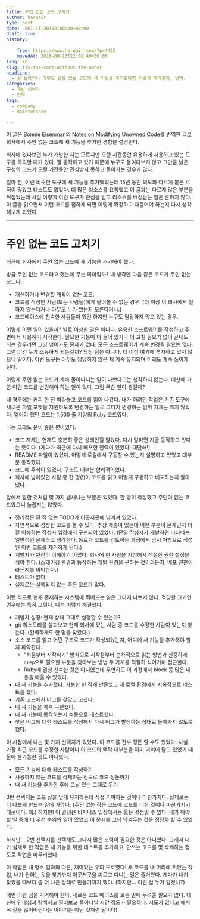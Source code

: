 ```yaml
---
title: 주인 없는 코드 고치기
author: haruair
type: post
date: -001-11-30T00:00:00+00:00
draft: true
history:
  - 
    from: https://www.haruair.com/?p=4425
    movedAt: 2018-09-13T22:02:40+00:00
lang: ko
slug: fix-the-code-without-the-owner
headline:
  - 잘 돌아가니 아무도 관심 없는 코드에 새 기능을 추가한다면 어떻게 해야할까, 번역.
categories:
  - 개발 이야기
  - 번역
tags:
  - company
  - maintenance

---
```

이 글은 [Bonnie Eisenman][1]의 [Notes on Modifying Unowned Code][2]를 번역한 글로 회사에서 주인 없는 코드에 새 기능을 추가한 경험을 설명한다.

회사에 있다보면 누가 개발한 지는 모르지만 오랜 시간동안 유용하게 사용하고 있는 도구를 목격할 때가 있다. 잘 동작하고 있기 때문에 누구도 들여다보지 않고 그만큼 낡은 구성의 코드가 오랜 기간동안 관심받지 못하고 돌아가는 경우가 많다.

얼마 전, 이런 비슷한 도구에 새 기능을 추가했었는데 15년 동안 의도와 다르게 붙은 로직이 많았고 테스트도 없었다. 더 많은 리소스를 요청했고 이 글과는 다르게 많은 부분을 뒤집었는데 사실 이렇게 이런 도구가 관심을 받고 리소스를 배정받는 일은 흔하지 않다. 이 글을 읽으면서 이런 코드를 접하게 되면 어떻게 확장하고 다듬어야 하는지 다시 생각해보게 되었다.

* * *

# 주인 없는 코드 고치기

최근에 회사에서 주인 없는 코드에 새 기능을 추가해야 했다.

방금 주인 없는 코드라고 했는데 무슨 의미일까? 내 생각엔 다음 같은 코드가 주인 없는 코드다.

  * 개선하거나 변경할 계획이 없는 코드.
  * 코드를 작성한 사람(또는 사람들)에게 물어볼 수 없는 경우. (더 이상 이 회사에서 일하지 않는다거나 아무도 누가 썼는지 모른다거나.)
  * 코드베이스에 친숙한 사람들이 있긴 하지만 누구도 담당하지 않고 있는 경우.

어떻게 이런 일이 있을까? 별로 이상한 일은 아니다. 유용한 소프트웨어를 작성하고 주변에서 사용하기 시작한다. 필요한 기능이 다 들어 있거나 더 고칠 필요가 없이 끝내도 되는 경우라면 그냥 넘어가도 문제가 없다. 모든 소프트웨어가 계속 변경될 필요는 없다. 그럼 이건 누가 소유하게 되는걸까? 당신 팀은 아니다. 더 이상 여기에 투자하고 있지 않으니 말이다. 이런 도구는 아무도 담당하지 않은 채 계속 유지되며 미래도 계속 쓰이게 된다.

이렇게 주인 없는 코드가 계속 돌아다니는 일이 나쁘다고는 생각하지 않는다. 대신에 가끔 이런 코드를 변경해야 하는 일이 있다. 그럼 무슨 일이 생길까?

내 경우에는 커피 한 잔 따라놓고 코드를 읽어 나갔다. 내가 하려던 작업은 기존 도구에 새로운 파일 포맷을 지원하도록 변경하는 일로 그다지 변경하는 범위 자체는 크지 않았다. 읽어야 했던 코드는 1,500 줄 가량의 Ruby 코드였다.

나는 그래도 운이 좋은 편이었다.

  * 코드 자체는 현재도 충분히 좋은 상태인걸 알았다. 다시 말하면 지금 동작하고 있다는 뜻이다. (게다가 최근에 다시 배포한 전력이 있었다! 대단해!)
  * README 파일이 있었다. 어떻게 로컬에서 구동할 수 있는지 설명하고 있었고 대부분 동작했다.
  * 코드에 주석이 있었다. 구조도 대부분 합리적이었다.
  * 회사에 남아있던 사람 중 한 명(!)이 코드를 읽고 어떻게 구동하고 배포하는지 알아냈다.

앞에서 말한 것처럼 몇 가지 냄새나는 부분은 있었다. 한 명이 작성했고 주인이 없는 코드였으니 놀랍지는 않았다.

  * 정리정돈 된 적 없는 TODO가 이곳저곳에 남겨져 있었다.
  * 자연적으로 성장한 코드를 볼 수 있다. 추상 계층이 있는데 어떤 부분이 문제인지 더 잘 이해하는 작성자 입장에서 구현되어 있었다. (단일 작성자가 개발하면 나타나는 일반적인 문제라고 생각한다. 동료가 코드를 검토하는 과정에서 임시 처방으로 작성된 이런 코드를 제거하게 된다.)
  * 개발자가 완전히 이해하기 어렵다. 회사에 한 사람을 지정해서 적절한 권한 설정을 줘야 한다. (스테이징 환경과 동작하는 개발 환경을 구하는 것이라든지, 배포 권한이라든지를 의미한다.)
  * 테스트가 없다.
  * 실제로는 실행되지 않는 죽은 코드가 많다.

이런 식으로 현재 존재하는 시스템에 뛰어드는 일은 그다지 나쁘지 않다. 적당한 크기인 경우에는 특히 그렇다. 나는 이렇게 해결했다.

  * 개발자 설정: 현재 상태 그대로 실행할 수 있는가?
  * git 히스토리를 살펴보고 현재 회사에 있는 사람 중 코드를 수정한 사람이 있는지 찾는다. (완벽하게도 한 명을 찾았다.)
  * 소스 코드를 읽고 어떤 구조로 코드가 작성되었는지, 어디에 새 기능을 추가해야 할 지 파악한다. 
      * &#8220;처음부터 시작하기&#8221; 방식으로 시작점부터 순차적으로 읽는 방법과 신중하게 `grep`으로 필요한 부분을 찾아보는 방법 두 가지를 적절히 섞어가며 접근한다.
      * Ruby에 엄청 친숙한 것은 아니였는데 우연히도 이 과정에서 block 등 많은 내용을 배울 수 있었다.
  * 내 새 기능을 추가했다. 가능한 한 작게 만들었고 내 로컬 환경에서 지속적으로 테스트를 했다.
  * 기존 코드에서 버그를 찾았고 고쳤다.
  * 내 새 기능을 계속 구현했다.
  * 내 새 기능이 동작하는지 수동으로 테스트했다.
  * 찾은 버그에 대한 테스트를 작성해서 다시 버그가 발생하는 상태로 돌아가지 않도록 했다.

이 시점에서 나는 몇 가지 선택지가 있었다. 이 코드를 전부 정돈 할 수도 있었다. 사실 가장 최근 코드를 수정한 사람이니 이 코드의 맥락 대부분을 이미 머리에 담고 있었기 때문에 불가능한 것도 아니었다.

  * 모든 기능에 대해 테스트를 작성하기
  * 사용하지 않는 코드를 삭제하는 정도로 코드 정돈하기
  * 내 새 기능을 추가한 후에 그낭 있는 그대로 두기

3번 선택지는 코드 질을 낮게 유지하는데 직접 기여하는 것이나 마찬가지다. 실제로는 더 나쁘게 만드는 일에 가깝다. (주인 없는 작은 코드에 코드를 더한 것이나 마찬가지기 때문이다. 웩.) 하지만! 이 결정은 비지니스 입장에서는 옳은 결정일 수 있다. 내가 해야 할 일 중에 더 우선 순위의 일이 있었고 이 문제를 그냥 남겨두는 것을 정당화 할 수 있었다.

하지만&#8230; 2번 선택지를 선택해도 그다지 많은 노력이 필요한 것은 아니였다. 그래서 내가 실제로 한 작업은 새 기능을 위한 테스트를 추가하고, 안쓰는 코드를 몇 삭제하는 정도로 작업을 마무리했다.

이 작업은 내 평소 일과와 다른, 재미있는 우회 도로였다! 새 코드를 내 머리에 끼얹는 작업, 내가 원하는 것을 찾기까지 이곳저곳을 찌르고 다니는 일은 즐거웠다. 게다가 내가 찾았을 때보다 좀 더 나은 상태로 만들기까지 했다. (하지만&#8230; 이런 걸 누가 알겠나?)

매번 이런 점을 기억해야 한다. 새로운 코드 베이스를 보는 일에 두려울 필요가 없다. 대신에 인내심과 탐색하고 찔러보고 돌아다닐 시간 정도가 필요하다. 지도가 없다고 해서 꼭 길을 잃어버린다는 이야기는 아닌 것처럼 말이다!

 [1]: https://twitter.com/brindelle
 [2]: https://blog.bonnieeisenman.com/blog/unowned-code/